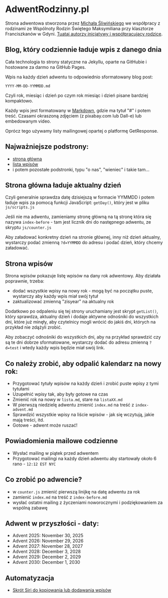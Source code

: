 # AdwentRodzinny.pl

Strona adwentowa stworzona przez [Michała Śliwińskiego](https://michael.team) we współpracy z rodzinami ze Wspólnoty Rodzin Świętego Maksymiliana przy klasztorze Franciszkanów w Gdyni. [Tuataj autorzy inicjatywy i współpracujący rodzice](https://adwentrodzinny.pl/onas/).

## Blog, który codziennie ładuje wpis z danego dnia

Cała technologia to strony statyczne na Jekyllu, oparte na GitHubie i hostowane za darmo na GitHub Pages.

Wpis na każdy dzień adwentu to odpowiednio sformatowany blog post:

`YYYY-MM-DD-YYMMDD.md`

Czyli rok, miesiąc i dzień po czym rok miesiąc i dzień pisane bardziej kompaktowo.

Każdy wpis jest formatowany w [Markdown](https://michael.team/markdown), gdzie ma tytuł "#" i potem treść. Czasami okraszoną zdjęciem (z pixabay.com lub Dall-e) lub embedowanym video.

Oprócz tego używamy listy mailingowej opartej o platformę GetResponse.

## Najważniejsze podstrony:

- [strona główna](https://adwentrodzinny.pl/)
- [lista wpisów](https://adwentrodzinny.pl/lista/)
- i potem pozostałe podstronki, typu "o nas", "wieniec" i takie tam…  

## Strona główna ładuje aktualny dzień

Czyli generalnie sprawdza datę dzisiejszą w formacie YYMMDD i potem ładuje wpis za pomocą funkcji JavaScript: `getDay()`, który jest w pliku `js/scripts.js`

Jeśli nie ma adwentu, zamieniamy stronę główną na tą stronę która się nazywa `index-before` - tam jest licznik dni do następnego adwentu, ze skryptu `js/counter.js`

Aby załadować konkretny dzień na stronie głównej, inny niż dzień aktualny, wystarczy podać zmienną `?d=YYMMDD` do adresu i podać dzień, który chcemy załadować.

## Strona wpisów

Strona wpisów pokazuje listę wpisów na dany rok adwentowy. Aby działała poprawnie, trzeba:

- dodać wszystkie wpisy na nowy rok - mogą być na początku puste, wystarczy aby każdy wpis miał swój tytuł
- zaktualizować zmienną "zisyear" na aktualny rok

Dodatkowo po odpaleniu się tej strony uruchamiany jest skrypt `getList()`, który sprawdza, aktualny dzień i dodaje aktywne odnośniki do wszystkich dni, które już minęły, aby czytelnicy mogli wrócić do jakiś dni, których na przykład nie zdążyli zrobić.

Aby zobaczyć odnośniki do wszystkich dni, aby na przykład sprawdzić czy są te dni dobrze sformatowane, wystarczy dodać do adresu zmienną `?d=test` i wtedy każdy wpis będzie miał swój link.

## Co należy zrobić, aby odpalić kalendarz na nowy rok:

- Przygotować tytuły wpisów na każdy dzień i zrobić puste wpisy z tymi tytułami
- Uzupełnić wpisy tak, aby były gotowe na czas
- Zmienić rok na nowy w `lista.md`, stare na `listaXX.md`
- W pierwszą niedzielę adwentu zmienić `index.md` na treść z `index-advent.md`
- Sprawdzić wszystkie wpisy na liście wpisów - jak się wczytują, jakie mają treści, itd. 
- Gotowe - adwent może ruszać!

## Powiadomienia mailowe codzienne

- Wysłać mailing w piątek przed adwentem
- Przygotować mailingi na każdy dzień adwentu aby startowały około 6 rano - `12:12 EST NYC`

## Co zrobić po adwencie?

- w `counter.js` zmienić pierwszą linijkę na datę adwentu za rok
- zamienić `index.md` na treść z `index-before.md`
- wysłać ostatni mailing z życzeniami noworocznymi i podziękowaniem za wspólną zabawę

## Adwent w przyszłości - daty:

* Advent 2025: November 30, 2025
* Advent 2026: November 29, 2026
* Advent 2027: November 28, 2027
* Advent 2028: December 3, 2028
* Advent 2029: December 2, 2029
* Advent 2030: December 1, 2030 

## Automatyzacja

- [Skrót Siri do kopiowania lub dodawania wpisów](https://www.icloud.com/shortcuts/11627d7185eb4c6eac7a2a8a790e0b79)